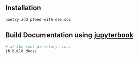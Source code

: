 ## Installation
```bash
poetry add pfeed with dev,doc
```

## Build Documentation using [jupyterbook](https://jupyterbook.org/)
```bash
# at the root directory, run:
jb build docs/
```